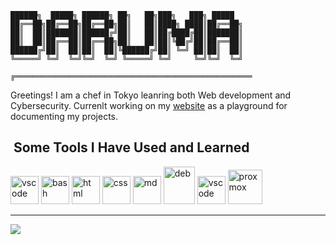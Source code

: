     ██████╗  █████╗ ██████╗ ██╗   ██╗███╗   ███╗ █████
    ██╔══██╗██╔══██╗██╔══██╗██║   ██║████╗ ████║██╔══██╗
    ██║  ██║███████║██████╔╝██║   ██║██╔████╔██║███████║         
    ██║  ██║██╔══██║██╔══██╗██║   ██║██║╚██╔╝██║██╔══██║        
    ██████╔╝██║  ██║██║  ██║╚██████╔╝██║ ╚═╝ ██║██║  ██║         
    ╚═════╝ ╚═╝  ╚═╝╚═╝  ╚═╝ ╚═════╝ ╚═╝     ╚═╝╚═╝  ╚═╝

    ╔═════════════════════════════════════════════════════

Greetings! I am a chef in Tokyo leanring both Web development and Cybersecurity. 
Currenlt working on my [website](packetpluckers.com) as a playground for documenting my projects.
<h2> &nbsp;Some Tools I Have Used and Learned</h2>
<p align="left">
<img src="https://cdn.jsdelivr.net/gh/devicons/devicon/icons/vscode/vscode-original.svg" alt="vscode" width="45" height="45"/>
<img src="https://cdn.jsdelivr.net/gh/devicons/devicon/icons/bash/bash-original.svg" alt="bash" width="45" height="45"/>
 <img src="https://cdn.jsdelivr.net/gh/devicons/devicon@latest/icons/html5/html5-original.svg" alt="html" width="45" height="45"/>  
<img src="https://cdn.jsdelivr.net/gh/devicons/devicon@latest/icons/css3/css3-original-wordmark.svg" alt="css" width="45" height="45"/>
<img src="https://cdn.jsdelivr.net/gh/devicons/devicon@latest/icons/markdown/markdown-original.svg" alt="md" width="45" height="45"/>
<img src="https://cdn.jsdelivr.net/gh/devicons/devicon@latest/icons/debian/debian-original-wordmark.svg" alt="deb" width="50" height="60"/>
<img src="https://cdn.jsdelivr.net/gh/devicons/devicon@latest/icons/vscode/vscode-original-wordmark.svg" alt="vscode" width="45" height="45" />
<img src="https://cdn.jsdelivr.net/gh/devicons/devicon@latest/icons/proxmox/proxmox-original-wordmark.svg" alt="proxmox" width="55" height="55" />  
</p>

---
<a href="mailto:darumashell@tutamail.com">
<img src="https://img.shields.io/badge/tuta_mail-white?style=for-the-badge&logo=tuta&logoColor=%23850122"></a>

<!--
**d4rumagit/d4rumagit** is a ✨ _special_ ✨ repository because its `README.md` (this file) appears on your GitHub profile.

Here are some ideas to get you started:

- 🔭 I’m currently working on ...
- 🌱 I’m currently learning ...
- 👯 I’m looking to collaborate on ...
- 🤔 I’m looking for help with ...
- 💬 Ask me about ...
- 📫 How to reach me: ...
- 😄 Pronouns: ...
- ⚡ Fun fact: ...
-->
